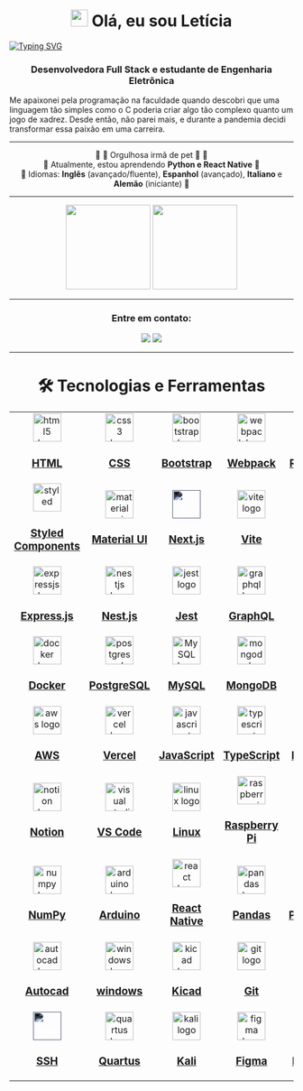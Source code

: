 <h1 align="center"><img src="https://media.giphy.com/media/hvRJCLFzcasrR4ia7z/giphy.gif" width="30px"/> Olá, eu sou Letícia </h1>

[![Typing SVG](https://readme-typing-svg.demolab.com?font=Fira+Code&pause=1000&color=fd428d&center=true&vCenter=true&width=1000&lines=mas+você+pode+me+chamar+de+Pão+Doce)](https://git.io/typing-svg)
<h3 align="center">Desenvolvedora Full Stack e estudante de Engenharia Eletrônica</h3>

Me apaixonei pela programação na faculdade quando descobri que uma linguagem tão simples como o C poderia criar algo tão complexo quanto um jogo de xadrez. Desde então, não parei mais, e durante a pandemia decidi transformar essa paixão em uma carreira.

**********
<div align="center">
💖 🐩 Orgulhosa irmã de pet 🐩 💖<br>
🌱 Atualmente, estou aprendendo <strong>Python e React Native</strong> 🌱<br>
💬 Idiomas: <strong>Inglês</strong> (avançado/fluente), <strong>Espanhol</strong> (avançado), <strong>Italiano </strong>e <strong>Alemão</strong> (iniciante) 💬
</div>

***************	

<div align="center">
  <img height="150em" src="https://github-readme-stats-eight-theta.vercel.app/api?username=LPandorf&show_icons=true&theme=radical&include_all_commits=true&count_private=true"/>
  <img height="150em" src="https://github-readme-stats-eight-theta.vercel.app/api/top-langs/?username=LPandorf&layout=compact&langs_count=8&theme=radical"/>
<div>	
	
*******************

<h3 align="center">Entre em contato:</h3>
<p align="center"><img src="https://custom-icon-badges.demolab.com/badge/-leticiapandorf@gmail.com-fd428d?style=for-the-badge&logo=mention&logoColor=white"> 
<a href="https://linkedin.com/in/leticia-franco-pandorf/" target="blank"><img src="https://custom-icon-badges.demolab.com/badge/-LinkedIn-fd428d?style=for-the-badge&logo=linkedin&logoColor=white"></a>
</p>

**************

# 🛠  Tecnologias e Ferramentas

<table width='600px'>
  <tr align='center'>
    <td width='60px'>
      <a href='https://www.w3schools.com/html/' target='_blank'>
        <img src='https://cdn.jsdelivr.net/gh/devicons/devicon/icons/html5/html5-original.svg'
        height='50' alt='html5 logo'/>
        <h3>HTML</h3>
      </a>
    </td>
    <td width='60px'>
      <a href='https://www.w3schools.com/css/default.asp' target='_blank'>
        <img src='https://cdn.jsdelivr.net/gh/devicons/devicon/icons/css3/css3-original.svg'
        height='50' alt='css3 logo'>
        <h3>CSS </h3>
      </a>
    </td>
    <td width='60px'>
      <a href='https://getbootstrap.com/' target='_blank'>
        <img src='https://cdn.jsdelivr.net/gh/devicons/devicon/icons/bootstrap/bootstrap-original.svg'
        height='50' alt='bootstrap logo'>
        <h3>Bootstrap </h3>
      </a>
    </td>
    <td width='60px'>
      <a href='https://webpack.js.org/' target='_blank'>
        <img src='https://cdn.jsdelivr.net/gh/devicons/devicon/icons/webpack/webpack-original.svg' 
        height='50' alt='webpack logo'>
        <h3>Webpack</h3>
      </a>
    </td>
    <td width='60px'>
      <a href='https://react.dev/' target='_blank'>
        <img src='https://cdn.jsdelivr.net/gh/devicons/devicon/icons/react/react-original.svg'
        height='50' alt='react logo'>
        <h3>React.js </h3>
      </a>
    </td>
    <td width='60px'>
      <a href='https://nodejs.org/en' target='_blank'>
        <img src='https://cdn.jsdelivr.net/gh/devicons/devicon/icons/nodejs/nodejs-original.svg'
        height='50' alt='nodejs logo'>
        <h3>Node.js </h3>
      </a>
    </td>
  </tr>
  <tr align='center'>
    <td width='60px'>
      <a href='https://styled-components.com/' target='_blank'>
        <img src='https://cdn.worldvectorlogo.com/logos/styled-components-1.svg'
        height='50' alt='styled components logo'>
        <h3>Styled Components</h3>
      </a>
    </td>
    <td width='60px'>
      <a href='https://mui.com/' target='_blank'>
        <img src="https://cdn.jsdelivr.net/gh/devicons/devicon/icons/materialui/materialui-original.svg"
        height='50' alt='material ui logo' />
        <h3>Material UI</h3>
      </a>
    </td>
    <td width='60px'>
      <a href='https://nextjs.org/' target='_blank'>
        <img src='https://cdn.jsdelivr.net/gh/devicons/devicon/icons/nextjs/nextjs-original.svg'
        height='50' alt='nextjs logo' style='filter: invert(99%) sepia(95%) saturate(90%) hue-rotate(181deg) brightness(122%) contrast(100%)'>
        <h3>Next.js </h3>
      </a>
    </td>
    <td width='60px'>
      <a href='https://vitejs.dev/' target='_blank'>
        <img src='https://www.svgrepo.com/show/374167/vite.svg'
        height='50' alt='vite logo'>
        <h3>Vite </h3>
      </a>
    </td><td width='60px'>
      <a href='https://www.w3schools.com/c/' target='_blank'>
        <img src='https://cdn.jsdelivr.net/gh/devicons/devicon/icons/c/c-original.svg'
        height='50' alt='C logo'>
        <h3>C </h3>
      </a>
    </td>
    <td width='60px'>
      <a href='https://isocpp.org/' target='_blank'>
        <img src='https://cdn.jsdelivr.net/gh/devicons/devicon/icons/cplusplus/cplusplus-original.svg'
        height='50' alt='c plus plus logo'>
        <h3> C++</h3>
      </a>
    </td>
  </tr>
  <tr align='center'>
    <td width='60px'>
      <a href='https://expressjs.com/pt-br/' target='_blank'>
        <img src='https://skillicons.dev/icons?i=express'
        height='50' alt='expressjs logo'>
        <h3>Express.js </h3>
      </a>
    </td>
    <td width='60px'>
      <a href='https://nestjs.com/' target='_blank'>
        <img src='https://cdn.jsdelivr.net/gh/devicons/devicon/icons/nestjs/nestjs-plain.svg'
        height='50' alt='nestjs logo'>
        <h3> Nest.js</h3>
      </a>
    </td>
    <td width='60px'>
      <a href='https://jestjs.io/pt-BR/' target='_blank'>
        <img src="https://cdn.jsdelivr.net/gh/devicons/devicon/icons/jest/jest-plain.svg" 
        height="50" alt="jest logo"  />
        <h3>Jest</h3>
      </a>
    </td>
    <td width='60px'>
      <a href='https://graphql.org/' target='_blank'>
        <img src='https://cdn.jsdelivr.net/gh/devicons/devicon/icons/graphql/graphql-plain-wordmark.svg'
        height='50' alt='graphql logo'>
        <h3>GraphQL</h3>
      </a>
    </td>
    <td width='60px'>
      <a href='https://learn.microsoft.com/en-us/dotnet/csharp/' target='_blank'>
        <img src='https://cdn.jsdelivr.net/gh/devicons/devicon/icons/csharp/csharp-original.svg'
        height='50' alt='C sharp logo'>
        <h3>C#</h3>
      </a>
    </td>
    <td width='60px'>
      <a href='https://www.prisma.io/' target='_blank'>
        <img src='https://www.svgrepo.com/show/374002/prisma.svg'
          height='50' alt='prisma logo'/>
        <h3>Prisma</h3>
      </a>
    </td>
  </tr>
  <tr align='center'>
    <td width='60px'>
      <a href='https://www.docker.com/' target='_blank'>
        <img src='https://cdn.jsdelivr.net/gh/devicons/devicon/icons/docker/docker-original.svg'
        height='50' alt='docker logo'>
        <h3>Docker </h3>
      </a>
    </td>
    <td width='60px'>
      <a href='https://www.postgresql.org/' target='_blank'>
        <img src="https://cdn.jsdelivr.net/gh/devicons/devicon/icons/postgresql/postgresql-original.svg" height="50" alt="postgresql logo"  />
        <h3> PostgreSQL </h3>
      </a>
    </td>
    <td width='60px'>
      <a href='https://www.mysql.com/' target='_blank'>
        <img src='https://cdn.jsdelivr.net/gh/devicons/devicon/icons/mysql/mysql-original.svg'
          height='50' alt='MySQL logo'>
        <h3> MySQL </h3>
      </a>
    </td>
    <td width='60px'>
      <a href='https://www.mongodb.com/' target='_blank'>
        <img src="https://cdn.jsdelivr.net/gh/devicons/devicon/icons/mongodb/mongodb-original.svg" 
          height="50" alt="mongodb logo"  />
        <h3> MongoDB </h3>
      </a>
    </td>
    <td width='60px'>
      <a href='https://redis.io/' target='_blank'>
        <img src="https://cdn.jsdelivr.net/gh/devicons/devicon/icons/redis/redis-original.svg" height="50" alt="redis logo"  />
        <h3> Redis </h3>
      </a>
    </td>
    <td width='60px'>
      <a href='https://github.com/' target='_blank'>
        <img src='https://skillicons.dev/icons?i=github'
        height='50' alt='github logo'>
        <h3>Github </h3>
      </a>
    </td>
  </tr>
  <tr align='center'>
    <td width='60px'>
      <a href='https://aws.amazon.com/' target='_blank'>
        <img src='https://cdn.jsdelivr.net/gh/devicons/devicon/icons/amazonwebservices/amazonwebservices-original.svg'
        height='50' alt='aws logo'>
        <h3>AWS</h3>
      </a>
    </td>
    <td width='60px'>
      <a href='https://vercel.com/' target='_blank'>
        <img src='https://www.svgrepo.com/show/327408/logo-vercel.svg'
        height='50' alt='vercel logo'>
        <h3>Vercel</h3>
      </a>
    </td>
    <td width='60px'>
      <a href='https://www.w3schools.com/js/' target='_blank'>
        <img src='https://cdn.jsdelivr.net/gh/devicons/devicon/icons/javascript/javascript-original.svg'
        height='50' alt='javascript logo'>
        <h3>JavaScript </h3>
      </a>
    </td>
    <td width='60px'>
      <a href='https://www.typescriptlang.org/' target='_blank'>
        <img src='https://cdn.jsdelivr.net/gh/devicons/devicon/icons/typescript/typescript-original.svg'
        height='50' alt='typescript logo'>
        <h3>TypeScript</h3>
      </a>
    </td>
    <td width='60px'>
      <a href='https://www.python.org/' target='_blank'>
        <img src='https://cdn.jsdelivr.net/gh/devicons/devicon/icons/python/python-original-wordmark.svg'
        height='50' alt='python logo'>
        <h3>Python</h3>
      </a>
    </td>
    <td width='60px'>
      <a href='https://slack.com/' target='_blank'>
        <img src="https://cdn.jsdelivr.net/gh/devicons/devicon/icons/slack/slack-original.svg" 
        height='50' alt='slack logo'>
        <h3>Slack</h3>
      </a>
    </td>
  </tr>
  <tr align='center'>
    <td width='60px'>
      <a href='https://www.notion.so/' target='_blank'>
        <img src='https://www.svgrepo.com/show/361558/notion-logo.svg'
        height='50' alt='notion logo'>
        <h3>Notion</h3>
      </a>
    </td>
    <td width='60px'>
      <a href='https://code.visualstudio.com/' target='_blank'>
        <img src="https://cdn.jsdelivr.net/gh/devicons/devicon/icons/vscode/vscode-original.svg" 
        height='50' alt='visual studio code logo'>
        <h3>VS Code</h3>
      </a>
    </td>
    <td width='60px'>
      <a href='https://www.linux.org/' target='_blank'>
        <img src='https://cdn.jsdelivr.net/gh/devicons/devicon/icons/linux/linux-original.svg'
        height='50' alt='linux logo'>
        <h3>Linux</h3>
      </a>
    </td>
    <td width='60px'>
      <a href='https://www.raspberrypi.org/' target='_blank'>
        <img src='https://cdn.jsdelivr.net/gh/devicons/devicon/icons/raspberrypi/raspberrypi-original.svg'
        height='50' alt='raspberry pi logo'>
        <h3> Raspberry Pi</h3>
      </a>
    </td>
    <td width='60px'>
      <a href='https://www.gnu.org/software/bash/' target='_blank'>
        <img src='https://cdn.simpleicons.org/gnubash/4EAA25'
        height='50' alt='bash logo'>
        <h3>Bash</h3>
      </a>
    </td>
    <td width='60px'>
      <a href='https://www.npmjs.com/' target='_blank'>
        <img src='https://cdn.jsdelivr.net/gh/devicons/devicon/icons/npm/npm-original-wordmark.svg'
        height='50' alt='npm logo'>
        <h3>NPM</h3>
      </a>
    </td>
  </tr>
  <tr align='center'>
    <td width='60px'>
      <a href='https://numpy.org/' target='_blank'>
        <img src='https://cdn.jsdelivr.net/gh/devicons/devicon/icons/numpy/numpy-original.svg'
        height='50' alt='numpy logo'>
        <h3>NumPy</h3>
      </a>
    </td>
    <td width='60px'>
      <a href='https://www.arduino.cc/' target='_blank'>
        <img src='https://cdn.jsdelivr.net/gh/devicons/devicon/icons/arduino/arduino-original.svg'
        height='50' alt='arduino logo'>
        <h3>Arduino</h3>
      </a>
    </td>
    <td width='60px'>
      <a href='https://react.dev/' target='_blank'>
        <img src='https://cdn.jsdelivr.net/gh/devicons/devicon/icons/react/react-original.svg'
        height='50' alt='react logo'>
        <h3>React Native </h3>
      </a>
    </td>
    <td width='60px'>
      <a href='https://pandas.pydata.org/' target='_blank'>
        <img src='https://cdn.jsdelivr.net/gh/devicons/devicon/icons/pandas/pandas-original.svg'
        height='50' alt='pandas logo'>
        <h3>Pandas</h3>
      </a>
    </td>
    <td width='60px'>
      <a href='https://pytorch.org/' target='_blank'>
        <img src='https://cdn.jsdelivr.net/gh/devicons/devicon/icons/pytorch/pytorch-original.svg'
        height='50' alt='pytorch logo'>
        <h3>PyTorch</h3>
      </a>
    </td>
    <td width='60px'>
      <a href='https://www.nginx.com/' target='_blank'>
        <img src='https://cdn.jsdelivr.net/gh/devicons/devicon/icons/nginx/nginx-original.svg'
        height='50' alt='nginx logo'>
        <h3>Nginx</h3>
      </a>
    </td>
  </tr>
  <tr align='center'>
    <td width='60px'>
      <a href='https://www.autodesk.com.br/products/autocad/overview?panel=buy&mktvar002=afc_br_nmpi_ppc&AID=12904993&PID=8299320&SID=jkp_Cj0KCQjwnrmlBhDHARIsADJ5b_kWtNcTJhoEtHw3XzYVQ8clk6_Nw0Wq5seubjK75mLKxF8yGAqC7-waApzWEALw_wcB&cjevent=30867ee120ec11ee830000540a82b832&affname=8299320_12904993&term=1-YEAR&tab=subscription&plc=ACDIST' target='_blank'>
        <img src='https://img.icons8.com/?size=1x&id=2JfzmJYy7OGc&format=png'
        height='50' alt='autocad logo'>
        <h3>Autocad</h3>
      </a>
    </td>
    <td width='60px'>
      <a href='https://www.techtudo.com.br/tudo-sobre/windows/' target='_blank'>
        <img src='https://cdn-icons-png.flaticon.com/128/888/888882.png'
        height='50' alt='windows logo'>
        <h3>windows</h3>
      </a>
    </td>
    <td width='60px'>
      <a href='https://www.nginx.com/' target='_blank'>
        <img src='https://cdn.icon-icons.com/icons2/3912/PNG/96/kicad_logo_icon_247911.png'
        height='50' alt='kicad logo'>
        <h3>Kicad</h3>
      </a>
    </td>
    <td width='60px'>
      <a href='https://git-scm.com/' target='_blank'>
        <img src='https://cdn.jsdelivr.net/gh/devicons/devicon/icons/git/git-original.svg'
        height='50' alt='git logo'>
        <h3>Git</h3>
      </a>
    </td>
    <td width='60px'>
      <a href='https://www.canva.com/' target='_blank'>
        <img src='https://cdn.jsdelivr.net/gh/devicons/devicon/icons/canva/canva-original.svg'
        height='50' alt='canva logo'>
        <h3>Canva</h3>
      </a>
    </td>
    <td width='60px'>
      <a href='https://trello.com/' target='_blank'>
        <img src="https://cdn.jsdelivr.net/gh/devicons/devicon/icons/trello/trello-plain.svg" 
        height='50' alt='trello logo'>
        <h3>Trello</h3>
      </a>
    </td>
  </tr>
  <tr align='center'>
    <td width='60px'>
      <a href='https://www.openssh.com/' target='_blank'>
        <img src='https://cdn.jsdelivr.net/gh/devicons/devicon/icons/ssh/ssh-original-wordmark.svg'
        height='50' alt='ssh logo' style='filter: invert(99%) sepia(95%) saturate(90%) hue-rotate(181deg) brightness(122%) contrast(100%)'>
        <h3>SSH</h3>
      </a>
    </td>
    <td width='60px'>
      <a href='https://www.intel.com/content/www/us/en/software-kit/666221/intel-quartus-ii-web-edition-design-software-version-13-1-for-windows.html?' target='_blank'>
        <img src='https://encrypted-tbn0.gstatic.com/images?q=tbn:ANd9GcQLjitmjAj8VUeU4Hx-Dg1Pi_SoJSiLxCRp2wMKKwakKw&s'
        height='50' alt='quartus logo'>
        <h3>Quartus</h3>
      </a>
    </td>
    <td width='60px'>
      <a href='https://www.kali.org/' target='_blank'>
        <img src='https://img.icons8.com/?size=1x&id=101665&format=png'
        height='50' alt='kali logo'>
        <h3>Kali</h3>
      </a>
    </td>
    <td width='60px'>
      <a href='https://www.figma.com/login' target='_blank'>
        <img src='https://img.icons8.com/?size=1x&id=W0YEwBDDfTeu&format=png'
        height='50' alt='figma logo'>
        <h3>Figma</h3>
      </a>
    </td>
    <td width='60px'>
      <a href='https://www.mathworks.com/products/matlab.html' target='_blank'>
        <img src='https://img.icons8.com/?size=1x&id=r5Y16PcDkoWI&format=png'
        height='50' alt='matlab logo'>
        <h3>Matlab</h3>
      </a>
    </td>
    <td width='60px'>
      <a href='https://octave.org/' target='_blank'>
        <img src='https://www.svgrepo.com/show/306494/octave.svg'
        height='50' alt='octave logo'>
        <h3>Octave</h3>
      </a>
    </td>
  </tr>
</table>
